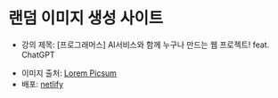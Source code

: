# 랜덤 이미지 생성 사이트

* 강의 제목: [프로그래머스] AI서비스와 함께 누구나 만드는 웹 프로젝트! feat. ChatGPT

<!-- -->

* 이미지 출처: [Lorem Picsum](https://picsum.photos/)
* 배포: [netlify](https://www.netlify.com/)